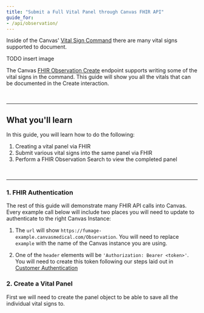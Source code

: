 ```yaml
---
title: "Submit a Full Vital Panel through Canvas FHIR API"
guide_for:
- /api/observation/
---
```


Inside of the Canvas' [Vital Sign Command](https://canvas-medical.zendesk.com/hc/en-us/articles/360056077654-Logging-Vital-Signs) there are many vital signs supported to document. 

TODO insert image

The Canvas [FHIR Observation Create](/api/observation/#create) endpoint supports writing some of the vital signs in the command. This guide will show you all the vitals that can be documented in the Create interaction.

<br>

* * *
## What you'll learn
In this guide, you will learn how to do the following:
1. Creating a vital panel via FHIR
2. Submit various vital signs into the same panel via FHIR
3. Perform a FHIR Observation Search to view the completed panel
<br>

* * *

### 1. FHIR Authentication

The rest of this guide will demonstrate many FHIR API calls into Canvas. Every example call below will include two places you will need to update to authenticate to the right Canvas Instance:

1. The `url` will show `https://fumage-example.canvasmedical.com/Observation`. You will need to replace `example` with the name of the Canvas instance you are using. 

2. One of the `header` elements will be `'Authorization: Bearer <token>'`. You will need to create this token following our steps laid out in [Customer Authentication](/api/customer-authentication)

### 2. Create a Vital Panel

First we will need to create the panel object to be able to save all the individual vital signs to. 